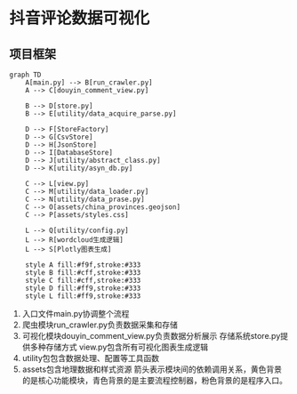 # 抖音评论数据可视化

## 项目框架
```mermaid
graph TD
    A[main.py] --> B[run_crawler.py]
    A --> C[douyin_comment_view.py]
    
    B --> D[store.py]
    B --> E[utility/data_acquire_parse.py]
    
    D --> F[StoreFactory]
    D --> G[CsvStore]
    D --> H[JsonStore]
    D --> I[DatabaseStore]
    D --> J[utility/abstract_class.py]
    D --> K[utility/asyn_db.py]
    
    C --> L[view.py]
    C --> M[utility/data_loader.py]
    C --> N[utility/data_prase.py]
    C --> O[assets/china_provinces.geojson]
    C --> P[assets/styles.css]
    
    L --> Q[utility/config.py]
    L --> R[wordcloud生成逻辑]
    L --> S[Plotly图表生成]
    
    style A fill:#f9f,stroke:#333
    style B fill:#cff,stroke:#333
    style C fill:#cff,stroke:#333
    style D fill:#ff9,stroke:#333
    style L fill:#ff9,stroke:#333
```

1. 入口文件main.py协调整个流程
2. 爬虫模块run_crawler.py负责数据采集和存储
3. 可视化模块douyin_comment_view.py负责数据分析展示
存储系统store.py提供多种存储方式
view.py包含所有可视化图表生成逻辑
6. utility包包含数据处理、配置等工具函数
7. assets包含地理数据和样式资源
箭头表示模块间的依赖调用关系，黄色背景的是核心功能模块，青色背景的是主要流程控制器，粉色背景的是程序入口。

